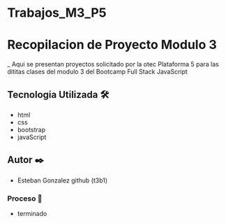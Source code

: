 # Trabajos_M3_P5

# Recopilacion de Proyecto Modulo 3

_ Aqui se presentan proyectos solicitado por la otec Plataforma 5 para las dititas clases del modulo 3 del Bootcamp Full Stack JavaScript

## Tecnologia Utilizada 🛠️
- html
- css
- bootstrap
- javaScript

## Autor ✒️
- Esteban Gonzalez
 github (t3b1)

### Proceso 🔧
- terminado 
